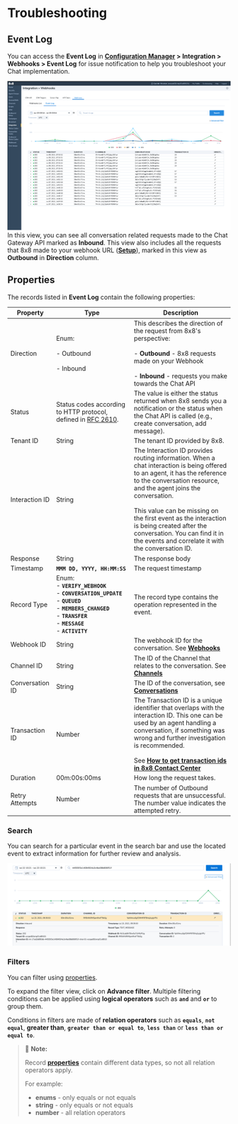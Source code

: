 # Troubleshooting

## Event Log

You can access the **Event Log** in **[Configuration Manager](https://docs.8x8.com/8x8WebHelp/VCC/configuration-manager-general/content/cfgoverview.htm) > Integration > Webhooks > Event Log** for issue notification to help you troubleshoot your Chat implementation.

![1790](../images/a6d411f-Screenshot_2021-07-09_at_12.56.14.png "Screenshot 2021-07-09 at 12.56.14.png")
In this view, you can see all conversation related requests made to the Chat Gateway API marked as **Inbound**. This view also includes all the requests that 8x8 made to your webhook URL (**[Setup](/actions-events/docs/chat-workflow)**), marked in this view as **Outbound** in **Direction** column.

## Properties

The records listed in **Event Log** contain the following properties:

| Property        | Type                                                                                                                                                                                  | Description                                                                                                                                                                                                                                                                                                                                                                                                      |
| --------------- | ------------------------------------------------------------------------------------------------------------------------------------------------------------------------------------- | ---------------------------------------------------------------------------------------------------------------------------------------------------------------------------------------------------------------------------------------------------------------------------------------------------------------------------------------------------------------------------------------------------------------- |
| Direction       | Enum: <br /><br />- Outbound<br /><br />- Inbound                                                                                                                                     | This describes the direction of the request from 8x8's perspective: <br /><br />- **Outbound** - 8x8 requests made on your Webhook<br /><br />- **Inbound** - requests you make towards the Chat API                                                                                                                                                                                                             |
| Status          | Status codes according to HTTP protocol, defined in [RFC 2610](https://datatracker.ietf.org/doc/html/rfc2616#section-10).                                                             | The value is either the status returned when 8x8 sends you a notification or the status when the Chat API is called (e.g., create conversation, add message).                                                                                                                                                                                                                                                    |
| Tenant ID       | String                                                                                                                                                                                | The tenant ID provided by 8x8.                                                                                                                                                                                                                                                                                                                                                                                   |
| Interaction ID  | String                                                                                                                                                                                | The Interaction ID provides routing information. When a chat interaction is being offered to an agent, it has the reference to the conversation resource, and the agent joins the conversation. <br /><br /> This value can be missing on the first event as the interaction is being created after the conversation. You can find it in the events and correlate it with the conversation ID.                   |
| Response        | String                                                                                                                                                                                | The response body                                                                                                                                                                                                                                                                                                                                                                                                |
| Timestamp       | **`MMM DD, YYYY, HH:MM:SS`**                                                                                                                                                          | The request timestamp                                                                                                                                                                                                                                                                                                                                                                                            |
| Record Type     | Enum: <br />- **`VERIFY_WEBHOOK`**<br />- **`CONVERSATION_UPDATE`**<br />- **`QUEUED`**<br />- **`MEMBERS_CHANGED`**<br />- **`TRANSFER`**<br />- **`MESSAGE`**<br />- **`ACTIVITY`** | The record type contains the operation represented in the event.                                                                                                                                                                                                                                                                                                                                                 |
| Webhook ID      | String                                                                                                                                                                                | The webhook ID for the conversation. See **[Webhooks](/actions-events/docs/webhooks-2)**                                                                                                                                                                                                                                                                                                                         |
| Channel ID      | String                                                                                                                                                                                | The ID of the Channel that relates to the conversation. See **[Channels](/actions-events/docs/channel)**                                                                                                                                                                                                                                                                                                         |
| Conversation ID | String                                                                                                                                                                                | The ID of the conversation, see **[Conversations](/actions-events/docs/conversation)**                                                                                                                                                                                                                                                                                                                           |
| Transaction ID  | Number                                                                                                                                                                                | The Transaction ID is a unique identifier that overlaps with the interaction ID. This one can be used by an agent handling a conversation, if something was wrong and further investigation is recommended. <br /><br /> See **[How to get transaction ids in 8x8 Contact Center](https://support.8x8.com/cloud-contact-center/virtual-contact-center/agents/how-to-get-transaction-ids-in-8x8-contact-center)** |
| Duration        | 00m:00s:00ms                                                                                                                                                                          | How long the request takes.                                                                                                                                                                                                                                                                                                                                                                                      |
| Retry Attempts  | Number                                                                                                                                                                                | The number of Outbound requests that are unsuccessful. The number value indicates the attempted retry.                                                                                                                                                                                                                                                                                                           |

### Search

You can search for a particular event in the search bar and use the located event to extract information for further review and analysis.

![](../images/b7b5b45-Screenshot_2021-07-23_at_13.28.49.png "Screenshot 2021-07-23 at 13.28.49.png")

### Filters

You can filter using [properties](/actions-events/docs/troubleshooting#properties).

To expand the filter view, click on **Advance filter**. Multiple filtering conditions can be applied using **logical operators** such as **`and`** and **`or`** to group them.

Conditions in filters are made of **relation operators** such as **`equals`**, **`not equal`**, **greater than**, **`greater than or equal to`**, **`less than`** or **`less than or equal to`**.

> 📘 **Note:**
>
> Record [**properties**](/actions-events/docs/troubleshooting#properties) contain different data types, so not all relation operators apply.
>
> For example:
>
> * **enums** - only equals or not equals
> * **string** - only equals or not equals
> * **number** - all relation operators
>
